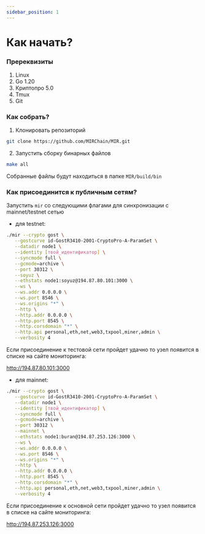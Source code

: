 ```yaml
---
sidebar_position: 1
---
```


# Как начать?

### Пререквизиты
1. Linux
2. Go 1.20
3. Криптопро 5.0
4. Tmux
5. Git

### Как собрать?

1. Клонировать репозиторий
```bash
git clone https://github.com/MIRChain/MIR.git
```
2. Запустить сборку бинарных файлов
```bash
make all
```
Собранные файлы будут находиться в папке `MIR/build/bin`

### Как присоединится к публичным сетям?

Запустить `mir` со следующими флагами для синхронизации с mainnet/testnet сетью

 - для testnet:
 
 ```bash
./mir --crypto gost \
    --gostcurve id-GostR3410-2001-CryptoPro-A-ParamSet \
    --datadir node1 \
    --identity [твой_идентификатор] \
    --syncmode full \
    --gcmode=archive \
    --port 30312 \
    --soyuz \
    --ethstats node1:soyuz@194.87.80.101:3000 \
    --ws \
    --ws.addr 0.0.0.0 \
    --ws.port 8546 \
    --ws.origins "*" \
    --http \
    --http.addr 0.0.0.0 \
    --http.port 8545 \
    --http.corsdomain "*" \
    --http.api personal,eth,net,web3,txpool,miner,admin \
    --verbosity 4
 ```

 Если присоединение к тестовой сети пройдет удачно то узел появится в списке на сайте мониторинга:

 http://194.87.80.101:3000

 - для mainnet:
 ```bash
 ./mir --crypto gost \
    --gostcurve id-GostR3410-2001-CryptoPro-A-ParamSet \
    --datadir node1 \
    --identity [твой_идентификатор] \
    --syncmode full \
    --gcmode=archive \
    --port 30312 \
    --mainnet \
    --ethstats node1:buran@194.87.253.126:3000 \
    --ws \
    --ws.addr 0.0.0.0 \
    --ws.port 8546 \
    --ws.origins "*" \
    --http \
    --http.addr 0.0.0.0 \
    --http.port 8545 \
    --http.corsdomain "*" \
    --http.api personal,eth,net,web3,txpool,miner,admin \
    --verbosity 4
 ```

  Если присоединение к основной сети пройдет удачно то узел появится в списке на сайте мониторинга:

  http://194.87.253.126:3000
